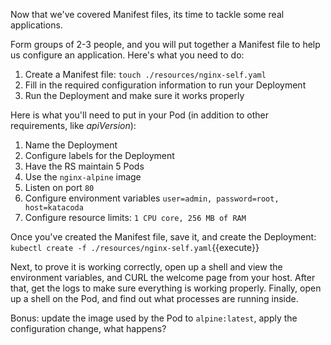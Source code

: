 Now that we've covered Manifest files, its time to tackle some real applications.

Form groups of 2-3 people, and you will put together a Manifest file to help us configure an application. Here's what you need to do:

1. Create a Manifest file: `touch ./resources/nginx-self.yaml`
2. Fill in the required configuration information to run your Deployment
3. Run the Deployment and make sure it works properly

Here is what you'll need to put in your Pod (in addition to other requirements, like *apiVersion*):

1. Name the Deployment
2. Configure labels for the Deployment
3. Have the RS maintain 5 Pods
4. Use the `nginx-alpine` image
5. Listen on port `80`
6. Configure environment variables `user=admin, password=root, host=katacoda`
7. Configure resource limits: `1 CPU core, 256 MB of RAM`

Once you've created the Manifest file, save it, and create the Deployment: `kubectl create -f ./resources/nginx-self.yaml`{{execute}}

Next, to prove it is working correctly, open up a shell and view the environment variables, and CURL the welcome page from your host. After that, get the logs to make sure everything is working properly. Finally, open up a shell on the Pod, and find out what processes are running inside.

Bonus: update the image used by the Pod to `alpine:latest`, apply the configuration change, what happens?
